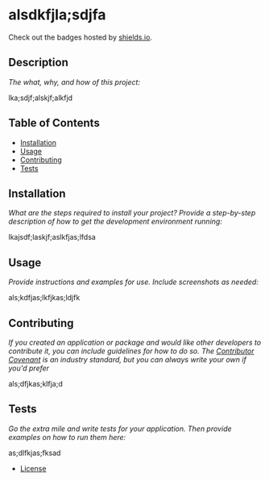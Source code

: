 # alsdkfjla;sdjfa

  Check out the badges hosted by [shields.io](https://shields.io/).
  
  ## Description 
  
  *The what, why, and how of this project:* 
  
  lka;sdjf;alskjf;alkfjd

  ## Table of Contents
  * [Installation](#installation)
  * [Usage](#usage)
  * [Contributing](#contributing)
  * [Tests](#tests)
  
  ## Installation
  
  *What are the steps required to install your project? Provide a step-by-step description of how to get the development environment running:*

  lkajsdf;laskjf;aslkfjas;lfdsa

  ## Usage 
  
  *Provide instructions and examples for use. Include screenshots as needed:*
  
  als;kdfjas;lkfjkas;ldjfk
    
  ## Contributing
    
  *If you created an application or package and would like other developers to contribute it, you can include guidelines for how to do so. The [Contributor Covenant](https://www.contributor-covenant.org/) is an industry standard, but you can always write your own if you'd prefer*
    
  als;dfjkas;klfja;d
      
  ## Tests
      
  *Go the extra mile and write tests for your application. Then provide examples on how to run them here:*
      
  as;dlfkjas;fksad
  
  
  * [License](#license)